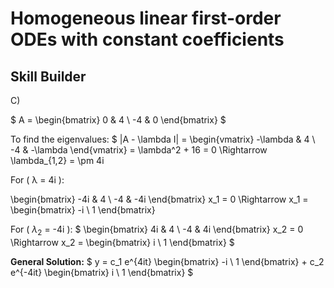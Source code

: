 # Homogeneous linear first-order ODEs with constant coefficients





## Skill Builder
C)


$
A = \begin{bmatrix}
0 & 4 \\
-4 & 0
\end{bmatrix}
$

To find the eigenvalues:
$
|A - \lambda I| = 
\begin{vmatrix} 
-\lambda & 4 \\ 
-4 & -\lambda 
\end{vmatrix} 
= \lambda^2 + 16 = 0 
\Rightarrow \lambda_{1,2} = \pm 4i

For \( λ = 4i \):

\begin{bmatrix} -4i & 4 \\ -4 & -4i \end{bmatrix} x_1 = 0 
\Rightarrow x_1 = \begin{bmatrix} -i \\ 1 \end{bmatrix}


For \( $\lambda_2$ = -4i \):
$
\begin{bmatrix} 4i & 4 \\ -4 & 4i \end{bmatrix} x_2 = 0 
\Rightarrow x_2 = \begin{bmatrix} i \\ 1 \end{bmatrix}
$

**General Solution:**
$
y = c_1 e^{4it} \begin{bmatrix} -i \\ 1 \end{bmatrix} + c_2 e^{-4it} \begin{bmatrix} i \\ 1 \end{bmatrix}
$